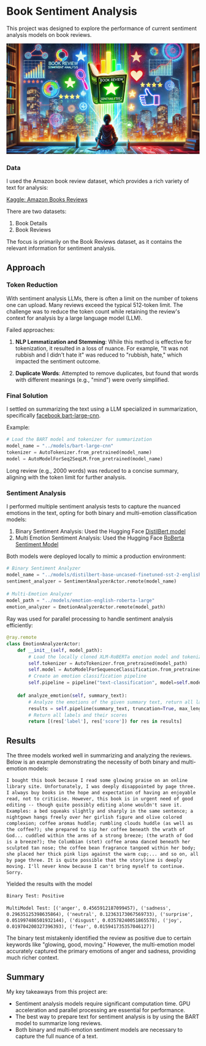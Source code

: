 # Book Sentiment Analysis

This project was designed to explore the performance of current sentiment analysis models on book reviews.

![Sentiment Analysis Image](./images/sentiment-analysis-image.webp)


### Data

I used the Amazon book review dataset, which provides a rich variety of text for analysis:

[Kaggle: Amazon Books Reviews](https://www.kaggle.com/datasets/mohamedbakhet/amazon-books-reviews)

There are two datasets:

1. Book Details
2. Book Reviews

The focus is primarily on the Book Reviews dataset, as it contains the relevant information for sentiment analysis.

## Approach

### Token Reduction

With sentiment analysis LLMs, there is often a limit on the number of tokens one can upload. Many reviews exceed the typical 512-token limit. The challenge was to reduce the token count while retaining the review's context for analysis by a large language model (LLM).

Failed approaches:

1. **NLP Lemmatization and Stemming**: While this method is effective for tokenization, it resulted in a loss of nuance. For example, "It was not rubbish and I didn't hate it" was reduced to "rubbish, hate," which impacted the sentiment outcome.
   
2. **Duplicate Words**: Attempted to remove duplicates, but found that words with different meanings (e.g., "mind") were overly simplified.

### Final Solution

I settled on summarizing the text using a LLM specialized in summarization, specifically [facebook bart-large-cnn](https://www.kaggle.com/datasets/terrychanorg/facebook-bartlargecnn).

Example:
```python
# Load the BART model and tokenizer for summarization
model_name = "../models/bart-large-cnn"
tokenizer = AutoTokenizer.from_pretrained(model_name)
model = AutoModelForSeq2SeqLM.from_pretrained(model_name)
```

Long review (e.g., 2000 words) was reduced to a concise summary, aligning with the token limit for further analysis.

### Sentiment Analysis

I performed multiple sentiment analysis tests to capture the nuanced emotions in the text, opting for both binary and multi-emotion classification models:

1) Binary Sentiment Analysis: Used the Hugging Face [DistilBert model](https://www.kaggle.com/datasets/dzisandy/distilbertbaseuncasedfinetunedsst2english)
2) Multi Emotion Sentiment Analysis: Used the Hugging Face [RoBerta Sentiment Model](https://huggingface.co/siebert/sentiment-roberta-large-english/tree/main)

Both models were deployed locally to mimic a production environment:

```python
# Binary Sentiment Analyzer
model_name = "../models/distilbert-base-uncased-finetuned-sst-2-english"
sentiment_analyzer = SentimentAnalyzerActor.remote(model_name)

# Multi-Emotion Analyzer
model_path = "../models/emotion-english-roberta-large"
emotion_analyzer = EmotionAnalyzerActor.remote(model_path)
```

Ray was used for parallel processing to handle sentiment analysis efficiently:


```python
@ray.remote
class EmotionAnalyzerActor:
    def __init__(self, model_path):
        # Load the locally cloned XLM-RoBERTa emotion model and tokenizer
        self.tokenizer = AutoTokenizer.from_pretrained(model_path)
        self.model = AutoModelForSequenceClassification.from_pretrained(model_path)
        # Create an emotion classification pipeline
        self.pipeline = pipeline("text-classification", model=self.model, tokenizer=self.tokenizer)
    
    def analyze_emotion(self, summary_text):
        # Analyze the emotions of the given summary text, return all labels
        results = self.pipeline(summary_text, truncation=True, max_length=512, top_k=None)
        # Return all labels and their scores
        return [(res['label'], res['score']) for res in results]
```

## Results

The three models worked well in summarizing and analyzing the reviews. Below is an example demonstrating the necessity of both binary and multi-emotion models:

```
I bought this book because I read some glowing praise on an online library site. Unfortunately, I was deeply disappointed by page three. I always buy books in the hope and expectation of having an enjoyable read, not to criticise. However, this book is in urgent need of good editing -- though quite possibly editing alone wouldn't save it. Examples: a bed squeaks slightly and sharply in the same sentence; a nightgown hangs freely over her girlish figure and olive colored complexion; coffee aromas huddle; rumbling clouds huddle (as well as the coffee?); she prepared to sip her coffee beneath the wrath of God... cuddled within the arms of a strong breeze; (the wrath of God is a breeze?); the Columbian (stet) coffee aroma danced beneath her sculpted tan nose; the coffee bean fragrance tangoed within her body; she placed her thick pink lips against the warm cup;... and so on, all by page three. It is quite possible that the storyline is deeply moving. I'll never know because I can't bring myself to continue. Sorry.
```
Yielded the results with the model
```
Binary Test: Positive

MultiModel Test: [('anger', 0.4565912187099457), ('sadness', 0.29635125398635864), ('neutral', 0.12363173067569733), ('surprise', 0.051997486501932144), ('disgust', 0.03578240051865578), ('joy', 0.019704200327396393), ('fear', 0.015941735357046127)]
```

The binary test mistakenly identified the review as positive due to certain keywords like "glowing, good, moving." However, the multi-emotion model accurately captured the primary emotions of anger and sadness, providing much richer context.

## Summary

My key takeaways from this project are:

- Sentiment analysis models require significant computation time. GPU acceleration and parallel processing are essential for performance.
- The best way to prepare text for sentiment analysis is by using the BART model to summarize long reviews.
- Both binary and multi-emotion sentiment models are necessary to capture the full nuance of a text.
